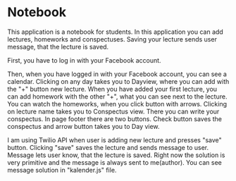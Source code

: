 # Notebook

This application is a notebook for students. In this application you can add lectures, homeworks and conspectuses. 
Saving your lecture sends user message, that the lecture is saved. 

First, you have to log in with your Facebook account. 

Then, when you have logged in with your Facebook account, you can see a calendar. Clicking on any day takes you to
Dayview, where you can add with the "+" button new lecture. When you have added your first lecture, you can add homework with the other "+", what you can see next to the lecture. You can watch the homeworks, when you click button with arrows. 
Clicking on lecture name takes you to Conspectus view. There you can write your conspectus. In page footer there are two buttons. 
Check button saves the conspectus and arrow button takes you to Day view.

I am using Twilio API when user is adding new lecture and presses "save" button. Clicking "save" saves the lecture and sends message to
user. Message lets user know, that the lecture is saved. Right now the solution is very primitive and the message is 
always sent to me(author). You can see message solution in "kalender.js" file.
